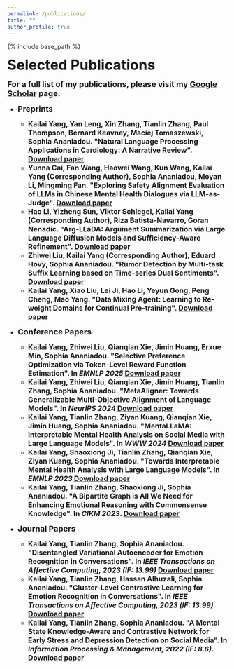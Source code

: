 ```yaml
---
permalink: /publications/
title: ""
author_profile: true
---
```


{% include base_path %}


<b><font size=6>Selected Publications</font>

<font size=4>For a full list of my publications, please visit my <a href="https://scholar.google.com/citations?user=df4H1aQAAAAJ">Google Scholar</a> page.</font>

* <b><font size=4>Preprints</font>
  * <font size=3><b>Kailai Yang</b>, Yan Leng, Xin Zhang, Tianlin Zhang, Paul Thompson, Bernard Keavney, Maciej Tomaszewski, Sophia Ananiadou. "Natural Language Processing Applications in Cardiology: A Narrative Review". <a href="https://arxiv.org/abs/2510.16708">Download paper</a></font>
  * <font size=3>Yunna Cai, Fan Wang, Haowei Wang, Kun Wang, <b>Kailai Yang (Corresponding Author)</b>, Sophia Ananiadou, Moyan Li, Mingming Fan. "Exploring Safety Alignment Evaluation of LLMs in Chinese Mental Health Dialogues via LLM-as-Judge". <a href="https://arxiv.org/abs/2508.08236">Download paper</a></font>
  * <font size=3>Hao Li, Yizheng Sun, Viktor Schlegel, <b>Kailai Yang (Corresponding Author)</b>, Riza Batista-Navarro, Goran Nenadic. "Arg-LLaDA: Argument Summarization via Large Language Diffusion Models and Sufficiency-Aware Refinement". <a href="https://arxiv.org/abs/2507.19081">Download paper</a></font>
  * <font size=3>Zhiwei Liu, <b>Kailai Yang (Corresponding Author)</b>, Eduard Hovy, Sophia Ananiadou. "Rumor Detection by Multi-task Suffix Learning based on Time-series Dual Sentiments". <a href="https://arxiv.org/abs/2502.14383">Download paper</a></font>
  * <font size=3><b>Kailai Yang</b>, Xiao Liu, Lei Ji, Hao Li, Yeyun Gong, Peng Cheng, Mao Yang. "Data Mixing Agent: Learning to Re-weight Domains for Continual Pre-training". <a href="https://arxiv.org/abs/2507.15640">Download paper</a></font>


* <b><font size=4>Conference Papers</font>
  * <font size=3><b>Kailai Yang</b>, Zhiwei Liu, Qianqian Xie, Jimin Huang, Erxue Min, Sophia Ananiadou. "Selective Preference Optimization via Token-Level Reward Function Estimation". In <i>EMNLP 2025</i> <a href="https://arxiv.org/abs/2408.13518">Download paper</a></font>
  * <font size=3><b>Kailai Yang</b>, Zhiwei Liu, Qianqian Xie, Jimin Huang, Tianlin Zhang, Sophia Ananiadou. "MetaAligner: Towards Generalizable Multi-Objective Alignment of Language Models". In <i>NeurlPS 2024</i> <a href="https://arxiv.org/abs/2403.17141">Download paper</a></font>
  * <font size=3><b>Kailai Yang</b>, Tianlin Zhang, Ziyan Kuang, Qianqian Xie, Jimin Huang, Sophia Ananiadou. "MentaLLaMA: Interpretable Mental Health Analysis on Social Media with Large Language Models". In <i>WWW 2024</i> <a href="https://arxiv.org/abs/2309.13567">Download paper</a></font>
  * <font size=3><b>Kailai Yang</b>, Shaoxiong Ji, Tianlin Zhang, Qianqian Xie, Ziyan Kuang, Sophia Ananiadou. "Towards Interpretable Mental Health Analysis with Large Language Models". In <i>EMNLP 2023</i> <a href="https://aclanthology.org/2023.emnlp-main.370/">Download paper</a></font>
  * <font size=3><b>Kailai Yang</b>, Tianlin Zhang, Shaoxiong Ji, Sophia Ananiadou. "A Bipartite Graph is All We Need for Enhancing Emotional Reasoning with Commonsense Knowledge". In <i>CIKM 2023</i>. <a href="https://arxiv.org/abs/2308.04811">Download paper</a></font>

* <b><font size=4>Journal Papers</font>
  * <font size=3><b>Kailai Yang</b>, Tianlin Zhang, Sophia Ananiadou. "Disentangled Variational Autoencoder for Emotion Recognition in Conversations". In <i>IEEE Transactions on Affective Computing, 2023 (IF: 13.99)</i> <a href="https://arxiv.org/abs/2305.14071">Download paper</a></font>
  * <font size=3><b>Kailai Yang</b>, Tianlin Zhang, Hassan Alhuzali, Sophia Ananiadou. "Cluster-Level Contrastive Learning for Emotion Recognition in Conversations". In <i>IEEE Transactions on Affective Computing, 2023 (IF: 13.99)</i> <a href="http://arxiv.org/abs/2302.03508">Download paper</a></font>
  * <font size=3><b>Kailai Yang</b>, Tianlin Zhang, Sophia Ananiadou. "A Mental State Knowledge-Aware and Contrastive Network for Early Stress and Depression Detection on Social Media". In <i>Information Processing & Management, 2022 (IF: 8.6)</i>. <a href="https://www.sciencedirect.com/science/article/pii/S0306457322000796">Download paper</a></font>
